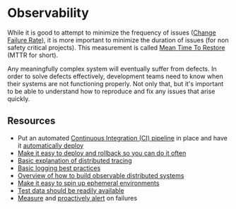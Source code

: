 # Observability

While it is good to attempt to minimize the frequency of issues ([Change Failure Rate](https://cloud.google.com/blog/products/devops-sre/using-the-four-keys-to-measure-your-devops-performance)), it is more important to minimize the duration of issues (for non safety critical projects). This measurement is called [Mean Time To Restore](https://cloud.google.com/blog/products/devops-sre/using-the-four-keys-to-measure-your-devops-performance) (MTTR for short).

Any meaningfully complex system will eventually suffer from defects. In order to solve defects effectively, development teams need to know when their systems are not functioning properly. Not only that, but it's important to be able to understand how to reproduce and fix any issues that arise quickly.

## Resources

- Put an automated [Continuous Integration (CI) pipeline](https://cloud.google.com/architecture/devops/devops-tech-continuous-integration) in place and have it [automatically deploy](https://cloud.google.com/architecture/devops/devops-tech-deployment-automation)
- [Make it easy to deploy and rollback so you can do it often](https://cloud.google.com/architecture/devops/devops-tech-continuous-delivery)
- [Basic explanation of distributed tracing](https://medium.com/geekculture/explained-an-introduction-to-distributed-tracing-bb1ef52fbac2)
- [Basic logging best practices](https://dev.to/raysaltrelli/logging-best-practices-obo)
- [Overview of how to build observable distributed systems](https://www.youtube.com/watch?v=ACL_YVPD3gw)
- [Make it easy to spin up ephemeral environments](https://webapp.io/blog/what-is-an-ephemeral-environment/)
- [Test data should be readily available](https://cloud.google.com/architecture/devops/devops-tech-test-data-management)
- [Measure](https://cloud.google.com/architecture/devops/devops-measurement-monitoring-and-observability) and [proactively alert](https://cloud.google.com/architecture/devops/devops-measurement-proactive-failure-notification) on failures
